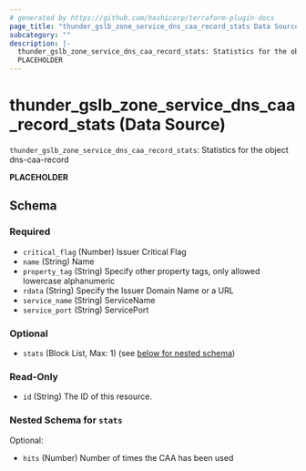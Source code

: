 ```yaml
---
# generated by https://github.com/hashicorp/terraform-plugin-docs
page_title: "thunder_gslb_zone_service_dns_caa_record_stats Data Source - terraform-provider-thunder"
subcategory: ""
description: |-
  thunder_gslb_zone_service_dns_caa_record_stats: Statistics for the object dns-caa-record
  PLACEHOLDER
---
```


# thunder_gslb_zone_service_dns_caa_record_stats (Data Source)

`thunder_gslb_zone_service_dns_caa_record_stats`: Statistics for the object dns-caa-record

__PLACEHOLDER__



<!-- schema generated by tfplugindocs -->
## Schema

### Required

- `critical_flag` (Number) Issuer Critical Flag
- `name` (String) Name
- `property_tag` (String) Specify other property tags, only allowed lowercase alphanumeric
- `rdata` (String) Specify the Issuer Domain Name or a URL
- `service_name` (String) ServiceName
- `service_port` (String) ServicePort

### Optional

- `stats` (Block List, Max: 1) (see [below for nested schema](#nestedblock--stats))

### Read-Only

- `id` (String) The ID of this resource.

<a id="nestedblock--stats"></a>
### Nested Schema for `stats`

Optional:

- `hits` (Number) Number of times the CAA has been used


